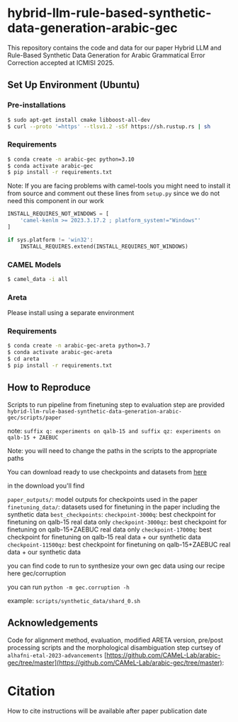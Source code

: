 # hybrid-llm-rule-based-synthetic-data-generation-arabic-gec
This repository contains the code and data for our paper Hybrid LLM and Rule-Based Synthetic Data Generation for Arabic Grammatical Error Correction accepted at ICMISI 2025.

## Set Up Environment (Ubuntu)

### Pre-installations
```bash
$ sudo apt-get install cmake libboost-all-dev
$ curl --proto '=https' --tlsv1.2 -sSf https://sh.rustup.rs | sh
```

### Requirements
```bash
$ conda create -n arabic-gec python=3.10
$ conda activate arabic-gec
$ pip install -r requirements.txt
```

Note: If you are facing problems with camel-tools you might need to install it from source and comment out these lines from `setup.py` since we do not need this component in our work

```python
INSTALL_REQUIRES_NOT_WINDOWS = [
    'camel-kenlm >= 2023.3.17.2 ; platform_system!="Windows"'
]

if sys.platform != 'win32':
    INSTALL_REQUIRES.extend(INSTALL_REQUIRES_NOT_WINDOWS)
```

### CAMEL Models
```bash
$ camel_data -i all
```

### Areta

Please install using a separate environment

### Requirements
```bash
$ conda create -n arabic-gec-areta python=3.7
$ conda activate arabic-gec-areta
$ cd areta
$ pip install -r requirements.txt
```


## How to Reproduce

Scripts to run pipeline from finetuning step to evaluation step are provided
`hybrid-llm-rule-based-synthetic-data-generation-arabic-gec/scripts/paper` 

note: `suffix q: experiments on qalb-15 and suffix qz: experiments on qalb-15 + ZAEBUC`


Note: you will need to change the paths in the scripts to the appropriate paths

You can download ready to use checkpoints and datasets from [here](https://drive.google.com/file/d/1Am1VwfX-XcwF3VU3USqVxVQFyQaIVGNf/view?usp=sharing) 

in the download you'll find

`paper_outputs/`: model outputs for checkpoints used in the paper
`finetuning_data/`: datasets used for finetuning in the paper including the synthetic data
`best_checkpoints`: 
  `checkpoint-3000q`: best checkpoint for finetuning on qalb-15 real data only
  `checkpoint-3000qz`: best checkpoint for finetuning on qalb-15+ZAEBUC real data only
  `checkpoint-17000q`: best checkpoint for finetuning on qalb-15 real data + our synthetic data
  `checkpoint-11500qz`: best checkpoint for finetuning on qalb-15+ZAEBUC real data + our synthetic data

you can find code to run to synthesize your own gec data using our recipe here gec/corruption

you can run `python -m gec.corruption -h`

example: `scripts/synthetic_data/shard_0.sh`




## Acknowledgements
Code for alignment method, evaluation, modified ARETA version, pre/post processing scripts and the morphological disambiguation step curtsey of `alhafni-etal-2023-advancements` [https://github.com/CAMeL-Lab/arabic-gec/tree/master](https://github.com/CAMeL-Lab/arabic-gec/tree/master):


# Citation

How to cite instructions will be available after paper publication date
